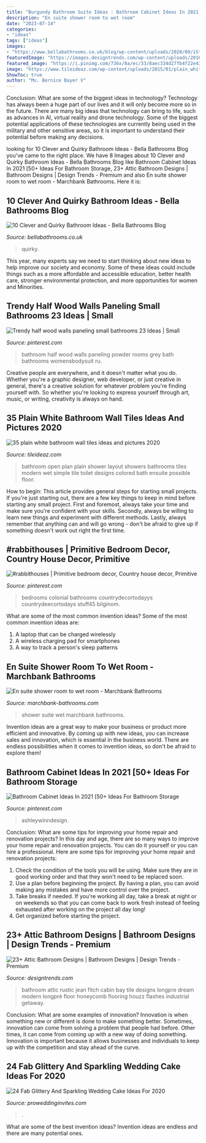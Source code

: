 ```yaml
---
title: "Burgundy Bathroom Suite Ideas : Bathroom Cabinet Ideas In 2021 [50+ Ideas For Bathroom Storage"
description: "En suite shower room to wet room"
date: "2023-07-14"
categories:
- "ideas"
tags: ["ideas"]
images:
- "https://www.bellabathrooms.co.uk/blog/wp-content/uploads/2020/09/iStock-1208210864-1.jpg"
featuredImage: "https://images.designtrends.com/wp-content/uploads/2016/03/09075241/Rustic-Attic-Bathroom-Design.jpg"
featured_image: "https://i.pinimg.com/736x/8a/ec/33/8aec334d27fb4f22e43667b777e3100f.jpg"
image: "https://www.tileideaz.com/wp-content/uploads/2015/01/plain_white_bathroom_wall_tiles_1.jpg"
ShowToc: true
author: "Ms. Bernice Bayer V"
---
```



Conclusion: What are some of the biggest ideas in technology?
Technology has always been a huge part of our lives and it will only become more so in the future. There are many big ideas that technology can bring to life, such as advances in AI, virtual reality and drone technology. Some of the biggest potential applications of these technologies are currently being used in the military and other sensitive areas, so it is important to understand their potential before making any decisions.

	

		
looking for 10 Clever and Quirky Bathroom Ideas - Bella Bathrooms Blog you've came to the right place. We have 8 Images about 10 Clever and Quirky Bathroom Ideas - Bella Bathrooms Blog like Bathroom Cabinet Ideas In 2021 [50+ Ideas For Bathroom Storage, 23+ Attic Bathroom Designs | Bathroom Designs | Design Trends - Premium and also En suite shower room to wet room - Marchbank Bathrooms. Here it is:
		
    
## 10 Clever And Quirky Bathroom Ideas - Bella Bathrooms Blog

<img loading=lazy src="https://www.bellabathrooms.co.uk/blog/wp-content/uploads/2020/09/iStock-1208210864-1.jpg" onerror="this.onerror=null;this.src='https://tse2.mm.bing.net/th?id=OIP.UIzJi3_IeVym5i2hS-IW0AHaI1&amp;pid=15.1';" alt="10 Clever and Quirky Bathroom Ideas - Bella Bathrooms Blog">

_Source: bellabathrooms.co.uk_

>quirky. 

	

This year, many experts say we need to start thinking about new ideas to help improve our society and economy. Some of these ideas could include things such as a more affordable and accessible education, better health care, stronger environmental protection, and more opportunities for women and Minorities.

    
## Trendy Half Wood Walls Paneling Small Bathrooms 23 Ideas | Small

<img loading=lazy src="https://i.pinimg.com/736x/29/c9/ac/29c9ac822a1dc7a9d306e761fdbf6a6b.jpg" onerror="this.onerror=null;this.src='https://tse3.mm.bing.net/th?id=OIP.vwaeEcfPgXd7MZeoobtrpwAAAA&amp;pid=15.1';" alt="Trendy half wood walls paneling small bathrooms 23 Ideas | Small">

_Source: pinterest.com_

>bathroom half wood walls paneling powder rooms grey bath bathrooms womensbodysuit ru. 

	

Creative people are everywhere, and it doesn't matter what you do. Whether you're a graphic designer, web developer, or just creative in general, there's a creative solution for whatever problem you're finding yourself with. So whether you're looking to express yourself through art, music, or writing, creativity is always on hand.

    
## 35 Plain White Bathroom Wall Tiles Ideas And Pictures 2020

<img loading=lazy src="https://www.tileideaz.com/wp-content/uploads/2015/01/plain_white_bathroom_wall_tiles_1.jpg" onerror="this.onerror=null;this.src='https://tse1.mm.bing.net/th?id=OIP.DVRij1gpKfwHekSApS-SkAHaJ4&amp;pid=15.1';" alt="35 plain white bathroom wall tiles ideas and pictures 2020">

_Source: tileideaz.com_

>bathroom open plan plain shower layout showers bathrooms tiles modern wet simple tile toilet designs colored bath ensuite possible floor. 

	

How to begin: This article provides general steps for starting small projects.
If you're just starting out, there are a few key things to keep in mind before starting any small project. First and foremost, always take your time and make sure you're confident with your skills. Secondly, always be willing to learn new things and experiment with different methods. Lastly, always remember that anything can and will go wrong - don't be afraid to give up if something doesn't work out right the first time.

    
## #rabbithouses | Primitive Bedroom Decor, Country House Decor, Primitive

<img loading=lazy src="https://i.pinimg.com/736x/8a/ec/33/8aec334d27fb4f22e43667b777e3100f.jpg" onerror="this.onerror=null;this.src='https://tse3.mm.bing.net/th?id=OIP.yXWJQ_tJjXcTkLfIx3ddrAHaJ3&amp;pid=15.1';" alt="#rabbithouses | Primitive bedroom decor, Country house decor, Primitive">

_Source: pinterest.com_

>bedrooms colonial bathrooms countrydecortodayys countrydeecortodays stuff45 bilginom. 

	

What are some of the most common invention ideas?
Some of the most common invention ideas are: 
1. A laptop that can be charged wirelessly
2. A wireless charging pad for smartphones
3. A way to track a person's sleep patterns

    
## En Suite Shower Room To Wet Room - Marchbank Bathrooms

<img loading=lazy src="http://marchbank-bathrooms.com/wp-content/uploads/2016/11/IMG_0139-e1479323924725.jpg" onerror="this.onerror=null;this.src='https://tse2.mm.bing.net/th?id=OIP.ZMLKz9Ymr3RQ0ovo2PiKvQHaJ4&amp;pid=15.1';" alt="En suite shower room to wet room - Marchbank Bathrooms">

_Source: marchbank-bathrooms.com_

>shower suite wet marchbank bathrooms. 

	

Invention ideas are a great way to make your business or product more efficient and innovative. By coming up with new ideas, you can increase sales and innovation, which is essential in the business world. There are endless possibilities when it comes to invention ideas, so don't be afraid to explore them!

    
## Bathroom Cabinet Ideas In 2021 [50+ Ideas For Bathroom Storage

<img loading=lazy src="https://i.pinimg.com/736x/3b/78/19/3b7819474431a02860ef3d35de2673c6.jpg" onerror="this.onerror=null;this.src='https://tse2.mm.bing.net/th?id=OIP.LBpcZWjghYMr2FmVL49I8AAAAA&amp;pid=15.1';" alt="Bathroom Cabinet Ideas In 2021 [50+ Ideas For Bathroom Storage">

_Source: pinterest.com_

>ashleywinndesign. 

	

Conclusion: What are some tips for improving your home repair and renovation projects?
In this day and age, there are so many ways to improve your home repair and renovation projects. You can do it yourself or you can hire a professional. Here are some tips for improving your home repair and renovation projects: 
1. Check the condition of the tools you will be using. Make sure they are in good working order and that they won't need to be replaced soon. 
2. Use a plan before beginning the project. By having a plan, you can avoid making any mistakes and have more control over the project. 
3. Take breaks if needed. If you're working all day, take a break at night or on weekends so that you can come back to work fresh instead of feeling exhausted after working on the project all day long! 
4. Get organized before starting the project.

    
## 23+ Attic Bathroom Designs | Bathroom Designs | Design Trends - Premium

<img loading=lazy src="https://images.designtrends.com/wp-content/uploads/2016/03/09075241/Rustic-Attic-Bathroom-Design.jpg" onerror="this.onerror=null;this.src='https://tse2.mm.bing.net/th?id=OIP.C6xPpzdCj2puZAeDdVJLywHaKe&amp;pid=15.1';" alt="23+ Attic Bathroom Designs | Bathroom Designs | Design Trends - Premium">

_Source: designtrends.com_

>bathroom attic rustic jean fitch cabin bay tile designs longpre dream modern longpré floor honeycomb flooring houzz flashes industrial getaway. 

	

Conclusion: What are some examples of innovation?
Innovation is when something new or different is done to make something better. Sometimes, innovation can come from solving a problem that people had before. Other times, it can come from coming up with a new way of doing something. Innovation is important because it allows businesses and individuals to keep up with the competition and stay ahead of the curve.

    
## 24 Fab Glittery And Sparkling Wedding Cake Ideas For 2020

<img loading=lazy src="https://www.proweddinginvites.com/blog/wp-content/uploads/2019/12/cover-6.jpg" onerror="this.onerror=null;this.src='https://tse1.mm.bing.net/th?id=OIP.BR6Jb13yZPlpplhTNEjTsgHaMW&amp;pid=15.1';" alt="24 Fab Glittery And Sparkling Wedding Cake Ideas For 2020">

_Source: proweddinginvites.com_

>. 

	

What are some of the best invention ideas?
Invention ideas are endless and there are many potential ones.

